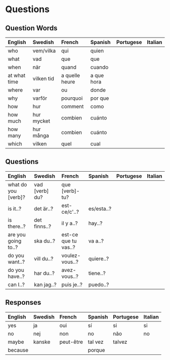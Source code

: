 # Questions

## Question Words

| English      | Swedish    | French         | Spanish    | Portugese | Italian |
| :----------- | :--------- | :------------- | :--------- | :-------- | :------ |
| who          | vem/vilka  | qui            | quien      |           |         |
| what         | vad        | que            | que        |           |         |
| when         | när        | quand          | cuando     |           |         |
| at what time | vilken tid | a quelle heure | a que hora |           |         |
| where        | var        | ou             | donde      |           |         |
| why          | varför     | pourquoi       | por que    |           |         |
| how          | hur        | comment        | como       |           |         |
| how much     | hur mycket | combien        | cuánto     |           |         |
| how many     | hur många  | combien        | cuánto     |           |         |
| which        | vilken     | quel           | cual       |           |         |

## Questions

| English             | Swedish        | French               | Spanish    | Portugese | Italian |
| :------------------ | :------------- | :------------------- | :--------- | :-------- | :------ |
| what do you [verb]? | vad [verb] du? | que [verb]-tu?       |            |           |         |
| is it..?            | det är..?      | est-ce/c'..?         | es/esta..? |           |         |
| is there..?         | det finns..?   | il y a..?            | hay..?     |           |         |
| are you going to..? | ska du..?      | est-ce que tu vas..? | va a..?    |           |         |
| do you want..?      | vill du..?     | voulez-vous..?       | quiere..?  |           |         |
| do you have..?      | har du..?      | avez-vous..?         | tiene..?   |           |         |
| can I..?            | kan jag..?     | puis je..?           | puedo..?   |           |         |

## Responses

| English | Swedish | French    | Spanish | Portugese | Italian |
| :------ | :------ | :-------- | :------ | :-------- | :------ |
| yes     | ja      | oui       | sí      | si        | si      |
| no      | nej     | non       | no      | não       | no      |
| maybe   | kanske  | peut-être | tal vez | talvez    |         |
| because |         |           | porque  |           |         |
